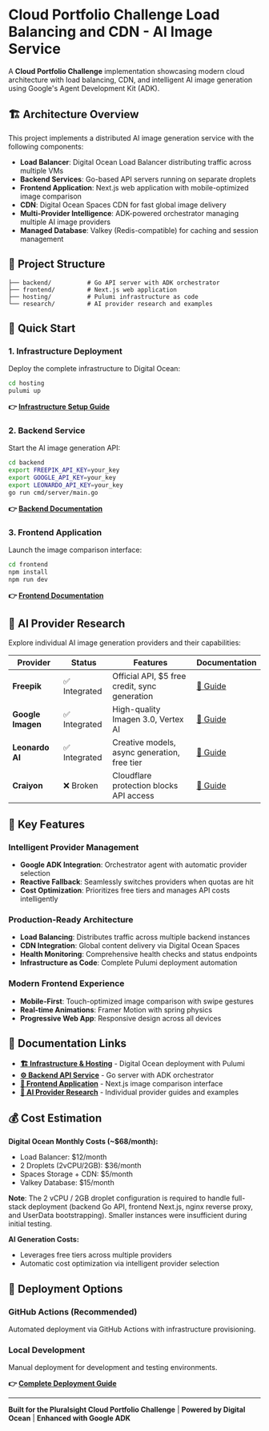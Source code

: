 # Cloud Portfolio Challenge Load Balancing and CDN - AI Image Service

A **Cloud Portfolio Challenge** implementation showcasing modern cloud architecture with load balancing, CDN, and intelligent AI image generation using Google's Agent Development Kit (ADK).

## 🏗️ Architecture Overview

This project implements a distributed AI image generation service with the following components:

- **Load Balancer**: Digital Ocean Load Balancer distributing traffic across multiple VMs
- **Backend Services**: Go-based API servers running on separate droplets
- **Frontend Application**: Next.js web application with mobile-optimized image comparison
- **CDN**: Digital Ocean Spaces CDN for fast global image delivery
- **Multi-Provider Intelligence**: ADK-powered orchestrator managing multiple AI image providers
- **Managed Database**: Valkey (Redis-compatible) for caching and session management

## 📁 Project Structure

```
├── backend/          # Go API server with ADK orchestrator
├── frontend/         # Next.js web application
├── hosting/          # Pulumi infrastructure as code
└── research/         # AI provider research and examples
```

## 🚀 Quick Start

### 1. Infrastructure Deployment
Deploy the complete infrastructure to Digital Ocean:

```bash
cd hosting
pulumi up
```

**👉 [Infrastructure Setup Guide](hosting/README.md)**

### 2. Backend Service
Start the AI image generation API:

```bash
cd backend
export FREEPIK_API_KEY=your_key
export GOOGLE_API_KEY=your_key
export LEONARDO_API_KEY=your_key
go run cmd/server/main.go
```

**👉 [Backend Documentation](backend/README.md)**

### 3. Frontend Application
Launch the image comparison interface:

```bash
cd frontend
npm install
npm run dev
```

**👉 [Frontend Documentation](frontend/README.md)**

## 🤖 AI Provider Research

Explore individual AI image generation providers and their capabilities:

| Provider | Status | Features | Documentation |
|----------|--------|----------|---------------|
| **Freepik** | ✅ Integrated | Official API, $5 free credit, sync generation | [📖 Guide](research/freepik/README.md) |
| **Google Imagen** | ✅ Integrated | High-quality Imagen 3.0, Vertex AI | [📖 Guide](research/google-imagen/README.md) |
| **Leonardo AI** | ✅ Integrated | Creative models, async generation, free tier | [📖 Guide](research/leonardo-ai/README.md) |
| **Craiyon** | ❌ Broken | Cloudflare protection blocks API access | [📖 Guide](research/craiyon/README.md) |

## 🎯 Key Features

### Intelligent Provider Management
- **Google ADK Integration**: Orchestrator agent with automatic provider selection
- **Reactive Fallback**: Seamlessly switches providers when quotas are hit
- **Cost Optimization**: Prioritizes free tiers and manages API costs intelligently

### Production-Ready Architecture
- **Load Balancing**: Distributes traffic across multiple backend instances
- **CDN Integration**: Global content delivery via Digital Ocean Spaces
- **Health Monitoring**: Comprehensive health checks and status endpoints
- **Infrastructure as Code**: Complete Pulumi deployment automation

### Modern Frontend Experience
- **Mobile-First**: Touch-optimized image comparison with swipe gestures
- **Real-time Animations**: Framer Motion with spring physics
- **Progressive Web App**: Responsive design across all devices

## 🔗 Documentation Links

- **[🏗️ Infrastructure & Hosting](hosting/README.md)** - Digital Ocean deployment with Pulumi
- **[⚙️ Backend API Service](backend/README.md)** - Go server with ADK orchestrator
- **[🎨 Frontend Application](frontend/README.md)** - Next.js image comparison interface
- **[🔬 AI Provider Research](research/)** - Individual provider guides and examples

## 💰 Cost Estimation

**Digital Ocean Monthly Costs (~$68/month):**
- Load Balancer: $12/month
- 2 Droplets (2vCPU/2GB): $36/month
- Spaces Storage + CDN: $5/month
- Valkey Database: $15/month

**Note**: The 2 vCPU / 2GB droplet configuration is required to handle full-stack deployment (backend Go API, frontend Next.js, nginx reverse proxy, and UserData bootstrapping). Smaller instances were insufficient during initial testing.

**AI Generation Costs:**
- Leverages free tiers across multiple providers
- Automatic cost optimization via intelligent provider selection

## 🚀 Deployment Options

### GitHub Actions (Recommended)
Automated deployment via GitHub Actions with infrastructure provisioning.

### Local Development
Manual deployment for development and testing environments.

**👉 [Complete Deployment Guide](hosting/README.md)**

---

**Built for the Pluralsight Cloud Portfolio Challenge** | **Powered by Digital Ocean** | **Enhanced with Google ADK**
